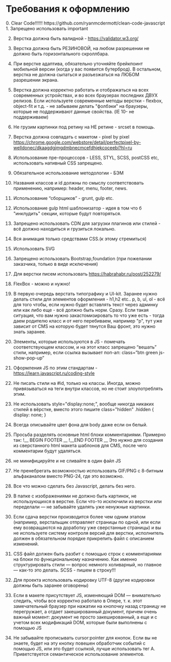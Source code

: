 <h1>Требования к оформлению</h1>
0. Clear Code!!!!!! https://github.com/ryanmcdermott/clean-code-javascript 
1. Запрещено использовать important

2. Верстка должна быть валидной - https://validator.w3.org/

3. Верстка должна быть РЕЗИНОВОЙ, на любом разрешении не должно быть горизонтального скроллбара.

4. При верстке адаптива, обязательно уточняйте брейкпоинт мобильной версии (когда у вас появится бутерброд). В остальном, верстка не должна сыпаться и разъезжаться на ЛЮБОМ разрешении экрана.

5. Верстка должна корректно работать и отображаться на всех современных устройствах, и во всех браузерах последних ДВУХ релизов. Если используете современные методы верстки - flexbox, object-fit и т.д. - не забываем делать "фолбэки" на браузеры, которые не поддерживают данные свойства. (IE 10- не поддерживаем)

6. Не грузим картинки под ретину на НЕ ретине - srcset в помощь.

7. Верстка должна совпадать с макетом - pixel by pixel https://chrome.google.com/webstore/detail/perfectpixel-by-welldonec/dkaagdgjmgdmbnecmcefdhjekcoceebi?hl=ru

8. Использование пре-процессорв - LESS, STYL, SCSS, postCSS etc, использовать нативный CSS запрещено.

9. Обязательное использование методологии - БЭМ

10. Названия классов и id должны по смыслу соответствовать применению, например: header, menu, footer, news.

11. Использование “сборщиков” - grunt, gulp etc.

12. Использование gulp html шаблонизатор - идея в том что б "инклудить" секции, которые будут повторяться.

13. Запрещено использовать CDN для загрузки плагинов или стилей - всё должно находиться и грузиться локально.

14. Вся анимация только средствами CSS.(к этому стремиться)

15. Использовать SVG

16. Запрещено использовать Bootstrap,foundation (при пожелании заказчика, только в виде исключения)

17. Для верстки писем использовать https://habrahabr.ru/post/252279/

18. FlexBox - можно и нужно!

19. В первую очередь верстать типографику и UI-kit. Заранее нужно делать стили для элементов оформления - h1,h2 etc.. p, b, ul, ol - всё для того чтобы, если нужно будет вставлять текст через админку или как либо еще - всё должно быть норм. Сразу. Если такая ситуация, что вам нужно закастомизировать то что уже есть - тогда даем родителю класс и от него перебиваем, например "p", тут уже зависит от CMS на которую будет тянутся Ваш фронт, это нужно знать заранее.

20. Элементы, которые используются в JS - помечать соответствующем классом, и на этот класс запрещено “вешать” стили, например, если ссылка вызывает поп-ап: class=”btn green js-show-pop-up”

21. Оформления JS по этим стандартам - https://learn.javascript.ru/coding-style

22. Не писать стили на #id, только на классы. Иногда, можно привязываться на теги внутри классов, но не стоит злоупотреблять этим.

23. Не использовать style="display:none;", вообще никогда никаких стилей в вёрстке, вместо этого пишите class="hidden" .hidden { display: none; }

24. Всегда описывайте цвет фона для body даже если он белый.

25. Просьба разделять основные html блоки комментариями. Примерно так:
            !__ BEGIN FOOTER __
            !__END FOOTER __ 
Это нужно для создания из сверстанного html макета шаблонов для CMS, после чего комментарии будут удаляться.

26. не минифицируйте и не сливайте в один файл JS

27. Не пренебрегать возможностью использовать GIF/PNG с 8-битным альфаканалом вместо PNG-24, где это возможно.

28. Все что можно сделать без Javascript, делать без него.

29. В папке с изображениями не должно быть картинок, не использующихся в верстке. Если что-то исключили из верстки или переделали — не забывайте удалять уже ненужные картинки.

30. Если сдача верстки производится более чем одним этапом (например, верстальщик отправляет страницы по одной, или если ему возвращаются на доработку уже сверстанные страницы) и вы не используете систему контроля версий для верстки, исполнитель должен в обязательном порядке прикрепить файл с описанием изменений.

31. CSS файл должен быть разбит с помощью строк с комментариями на блоки по функциональному назначению. Как именно структурировать стили — вопрос немного холиварный, но главное — как-то это делать. SСSS - пишем в строку!!! 

32. Для проекта использовать кодировку UTF-8 (другие кодировки должны быть заранее оговорены)

33. Если в макете присутствует JS, изменяющий DOM — внимательно следить, чтобы все корректно работало в Опере, т. к. этот замечательный браузер при нажатии на кнопочку назад страницу не перегружает, а отдает закешированный документ, причем очень важный момент: документ не просто закешированный, а еще и с учетом всех модификаций DOM, которые были выполнены с помощью JS

34. Не забывайте прописывать cursor:pointer для кнопок. Если вы не знаете, будет на эту кнопку повешен обработчик событий с помощью JS, или это будет ссылкой, лучше  использовать тег А. Приветствуется семантическое использование элементов.

